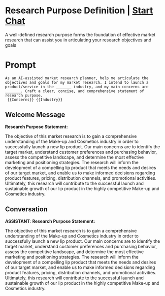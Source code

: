 

#  Research Purpose Definition | [Start Chat](https://gptcall.net/chat.html?data=%7B%22contact%22%3A%7B%22id%22%3A%22ObCgMGzzSMFS0Ap0jFNAI%22%2C%22flow%22%3Atrue%7D%7D)
A well-defined research purpose forms the foundation of effective market research that can assist you in articulating your research objectives and goals

# Prompt

```
As an AI-assisted market research planner, help me articulate the objectives and goals for my market research. I intend to launch a product/service in the _______ industry, and my main concerns are _______. Craft a clear, concise, and comprehensive statement of research purpose.
 {{Concerns}} {{Industry}}
```

## Welcome Message
**Research Purpose Statement:** 



The objective of this market research is to gain a comprehensive understanding of the Make-up and Cosmetics industry in order to successfully launch a new lip product. Our main concerns are to identify the target market, understand customer preferences and purchasing behavior, assess the competitive landscape, and determine the most effective marketing and positioning strategies. The research will inform the development of a compelling lip product that meets the needs and desires of our target market, and enable us to make informed decisions regarding product features, pricing, distribution channels, and promotional activities. Ultimately, this research will contribute to the successful launch and sustainable growth of our lip product in the highly competitive Make-up and Cosmetics industry.

## Conversation

**ASSISTANT**: **Research Purpose Statement:** 



The objective of this market research is to gain a comprehensive understanding of the Make-up and Cosmetics industry in order to successfully launch a new lip product. Our main concerns are to identify the target market, understand customer preferences and purchasing behavior, assess the competitive landscape, and determine the most effective marketing and positioning strategies. The research will inform the development of a compelling lip product that meets the needs and desires of our target market, and enable us to make informed decisions regarding product features, pricing, distribution channels, and promotional activities. Ultimately, this research will contribute to the successful launch and sustainable growth of our lip product in the highly competitive Make-up and Cosmetics industry.

